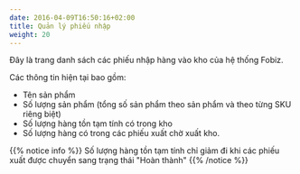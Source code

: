 ```yaml
---
date: 2016-04-09T16:50:16+02:00
title: Quản lý phiếu nhập
weight: 20
---
```


Đây là trang danh sách các phiếu nhập hàng vào kho của hệ thống Fobiz.

Các thông tin hiện tại bao gồm:

- Tên sản phẩm
- Số lượng sản phẩm (tổng số sản phẩm theo sản phẩm và theo từng SKU riêng biệt)
- Số lượng hàng tồn tạm tính có trong kho
- Số lượng hàng có trong các phiếu xuất chờ xuất kho.

{{% notice info %}}
Số lượng hàng tồn tạm tính chỉ giảm đi khi các phiếu xuất được chuyển sang trạng thái "Hoàn thành"
{{% /notice %}}